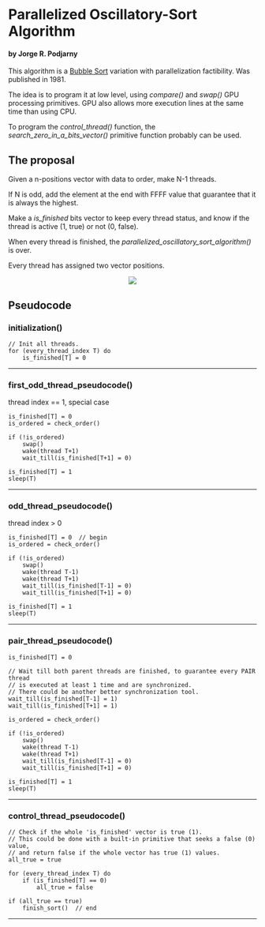 # Parallelized Oscillatory-Sort Algorithm
#### by Jorge R. Podjarny

This algorithm is a <a href="https://en.wikipedia.org/wiki/Bubble_sort">Bubble Sort</a> variation with parallelization factibility.
Was published in 1981.

The idea is to program it at low level, using *compare()* and *swap()* GPU
processing primitives. GPU also allows more execution lines at the same
time than using CPU.

To program the *control_thread()* function, the
*search_zero_in_a_bits_vector()* primitive function probably can be used.


## The proposal

Given a n-positions vector with data to order, make N-1 threads.

If N is odd, add the element at the end with FFFF value that guarantee that
it is always the highest.

Make a *is_finished* bits vector to keep every thread status, and know if the
thread is active (1, true) or not (0, false).

When every thread is finished, the *parallelized_oscillatory_sort_algorithm()* is over.

Every thread has assigned two vector positions.

<p align="center">
  <img src="https://user-images.githubusercontent.com/7065401/28588255-5aefedae-7150-11e7-8d9c-c3b4bc98cebc.png">
</p>

## Pseudocode

### initialization()

	// Init all threads.
	for (every_thread_index T) do
		is_finished[T] = 0
---


### first_odd_thread_pseudocode()
thread index == 1, special case

	is_finished[T] = 0
	is_ordered = check_order()

	if (!is_ordered)
		swap()
		wake(thread T+1)
		wait_till(is_finished[T+1] = 0)

	is_finished[T] = 1
	sleep(T)
---


### odd_thread_pseudocode()
thread index > 0

	is_finished[T] = 0  // begin
	is_ordered = check_order()

	if (!is_ordered)
		swap()
		wake(thread T-1)
		wake(thread T+1)
		wait_till(is_finished[T-1] = 0)
		wait_till(is_finished[T+1] = 0)

	is_finished[T] = 1
	sleep(T)
---


### pair_thread_pseudocode()

	is_finished[T] = 0

	// Wait till both parent threads are finished, to guarantee every PAIR thread
	// is executed at least 1 time and are synchronized.
	// There could be another better synchronization tool.
	wait_till(is_finished[T-1] = 1)
	wait_till(is_finished[T+1] = 1)

	is_ordered = check_order()

	if (!is_ordered)
		swap()
		wake(thread T-1)
		wake(thread T+1)
		wait_till(is_finished[T-1] = 0)
		wait_till(is_finished[T+1] = 0)

	is_finished[T] = 1
	sleep(T)
---


### control_thread_pseudocode()

	// Check if the whole 'is_finished' vector is true (1).
	// This could be done with a built-in primitive that seeks a false (0) value,
	// and return false if the whole vector has true (1) values.
	all_true = true

	for (every_thread_index T) do
		if (is_finished[T] == 0)
			all_true = false

	if (all_true == true)
		finish_sort()  // end
---
